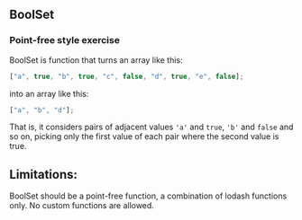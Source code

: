 ## BoolSet

### Point-free style exercise

BoolSet is function that turns an array like this:

```js
["a", true, "b", true, "c", false, "d", true, "e", false];
```

into an array like this:

```js
["a", "b", "d"];
```

That is, it considers pairs of adjacent values `'a'` and `true`, `'b'` and `false` and so on, picking only the first value of each pair where the second value is true.

## Limitations:

BoolSet should be a point-free function, a combination of lodash functions only.
No custom functions are allowed.
